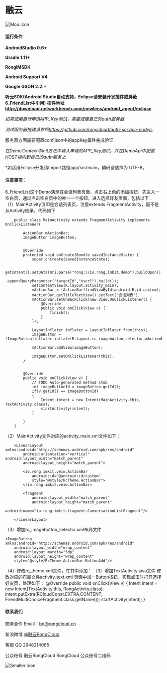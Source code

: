 # 融云

![Mou icon](http://www.rongcloud.cn/images/logo_1.png)





#### 运行条件

**AndroidStudio 0.6+**

**Gradle 1.11+**

**RongIMSDK**

**Android Support V4**

**Google GSON 2.2.+**

**听云SDK(Android Studio自动支持，Eclipse请安装开发插件或屏蔽6_FriendList中引用)**
**插件地址<http://download.networkbench.com/newlens/android_agent/eclipse>**

*如需使用自行申请APP_Key测试，需要搭建自己的auth服务器*

*测试服务器搭建请参照<https://github.com/rongcloud/auth-service-nodejs>*

服务器方面需要配置conf.json中的appKey属性完成验证

*在DemoContext中init方法中填入申请的APP_Key测试，并在DemoApi中配置HOST指向到自己的auth服务上*

*如适用Eclipse开发请Import路径app/src/main，编码请选择为 UTF-8。

#### 注意事项：
6_FriendList这个Demo演示在会话列表页面，点击右上角的添加按钮，先进入一空白页，通过点击空白页中的唯一一个按钮，进入选择好友页面，包括以下：
（1）MainActivity页即是会话列表页，注意extends FragmentActivity，而不是从Activity继承。代码如下

		public class MainActivity extends FragmentActivity implements OnClickListener{
		
		    ActionBar mActionBar;
		    ImageButton imageButton;
		    
		
		    @Override
		    protected void onCreate(Bundle savedInstanceState) {
		        super.onCreate(savedInstanceState);
		  
		        getIntent().setData(Uri.parse("rong://io.rong.imkit.demo").buildUpon().appendPath("conversationlist").appendPath("private")
		                .appendQueryParameter("targetId","user1").build());
		        setContentView(R.layout.activity_main);
		        mActionBar = (ActionBar)findViewById(android.R.id.custom);
		        mActionBar.getTitleTextView().setText("会话列表");
		        mActionBar.setOnBackClick(new View.OnClickListener() {
		            @Override
		            public void onClick(View v) {
		                finish();
		            }
		        });
		
		        LayoutInflater inflater = LayoutInflater.from(this);
		        imageButton = (ImageButton)inflater.inflate(R.layout.rc_imagebutton_selector,mActionBar,false);
		        
		        mActionBar.addView(imageButton);
		        
		        imageButton.setOnClickListener(this);
		    }
		
		
		    @Override
		  	public void onClick(View v) {
		  		// TODO Auto-generated method stub
		    	int imageButtonId = imageButton.getId();
		    	if(v.getId() == imageButtonId)
		    	{
			  		Intent intent = new Intent(MainActivity.this, TextActivity.class);
			        startActivity(intent);
		      	}
		  		
		  	}
		}

（2）MainActivity文件对应的activity_main.xml文件如下：
		<?xml version="1.0" encoding="utf-8"?>
		
		<LinearLayout xmlns:android="http://schemas.android.com/apk/res/android"
		    android:orientation="vertical" android:layout_width="match_parent"
		    android:layout_height="match_parent">
		
		    <io.rong.imkit.veiw.ActionBar
		        android:id="@android:id/custom"
		        style="@style/RcTheme.ActionBar">
		    </io.rong.imkit.veiw.ActionBar>
		
		    <fragment
		        android:layout_width="match_parent"
		        android:layout_height="match_parent"
		        android:name="io.rong.imkit.fragment.ConversationListFragment"/>
		
		</LinearLayout>
（3）增加rc_imagebutton_selector.xml布局文件
	<?xml version="1.0" encoding="utf-8"?>
	
	<ImageButton xmlns:android="http://schemas.android.com/apk/res/android"
	    android:layout_width="wrap_content"
	    android:layout_margin="5dp"
	    android:layout_height="wrap_content"
	    style="@style/RcTheme.ActionBar.ButtonAdd"/>
（4）修改rc_theme.xml文件，在其中添加：
    <style name="RcTheme.ActionBar.ButtonAdd" parent="@android:TextAppearance.Small.Inverse">
	    <item name="android:gravity">center</item>
	    <item name="android:layout_height">wrap_content</item>
	    <item name="android:layout_width">wrap_content</item>
	    <item name="android:background">@drawable/rc_add_people</item>
	    <item name="android:textColor">@drawable/rc_co_select_selector</item>
    </style>
（3）增加TextActivity.java文件
		修改对应的布局文件activity_text.xml
		页面中加一Button按钮，实现点击时打开选择好友页，处理如下：
		@Override
		public void onClick(View v) {
  		  Intent intent = new Intent(TextActivity.this, RongActivity.class);
          intent.putExtra(RCloudConst.EXTRA.CONTENT, FriendMultiChoiceFragment.class.getName());
          startActivity(intent);
		} 	
    	
#### 联系我们
商务合作
Email：<bd@rongcloud.cn>

新浪微博 [@融云RongCloud](http://weibo.com/rongcloud)

客服 QQ 2948214065

公众帐号
融云RongCloud RongCloud 公众账号二维码

![Smaller icon](http://www.rongcloud.cn/images/code1.png "RongCloud")
